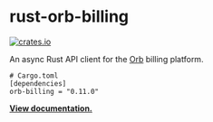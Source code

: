 # rust-orb-billing

[![crates.io](https://img.shields.io/crates/v/orb-billing.svg)](https://crates.io/crates/orb-billing)

An async Rust API client for the [Orb] billing platform.

```
# Cargo.toml
[dependencies]
orb-billing = "0.11.0"
```

**[View documentation.](https://docs.rs/orb-billing/0.11.0)**

[Orb]: https://withorb.com
